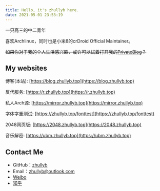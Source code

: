 ```yaml
---
title: Hello, it's zhullyb here.
date: 2021-05-01 23:53:19
---
```


一只高三的中二青年

喜欢Archlinux，同时也是小米8的crDroid Official Maintainer。

~~如果你对于我的个人生活感兴趣，或许可以试着打开我的[PrivateBlog](https://priv.zhullyb.top/)？~~

## My websites

博客(本站): [https://blog.zhullyb.top](https://blog.zhullyb.top)

反代服务: [https://r.zhullyb.top](https://r.zhullyb.top)

私人Arch源: [https://mirror.zhullyb.top](https://mirror.zhullyb.top)

字体字重测试: [https://zhullyb.top/fonttest](https://zhullyb.top/fonttest)

2048网页版: [https://2048.zhullyb.top](https://2048.zhullyb.top)

音乐解密: [https://ubm.zhullyb.top](https://ubm.zhullyb.top)

## Contact Me

- GitHub：[zhullyb](https://github.com/zhullyb)
- Email：zhullyb@outlook.com
- [Weibo](https://weibo.com/u/6141899043)
- [知乎](https://www.zhihu.com/people/zhu-lin-li-you-bing)









